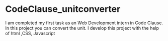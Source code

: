# CodeClause_unitconverter
I am completed my first task as an Web Development intern in Code Clause. In this project you can convert the unit. I develop this project with the help of  html ,CSS, Javascript 
